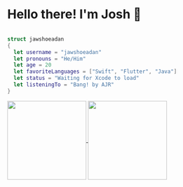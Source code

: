 # Hello there! I'm Josh 👋

```swift

struct jawshoeadan
{
  let username = "jawshoeadan"
  let pronouns = "He/Him"
  let age = 20
  let favoriteLanguages = ["Swift", "Flutter", "Java"]
  let status = "Waiting for Xcode to load"
  let listeningTo = "Bang! by AJR"
}
```

<a href="https://github.com/anuraghazra/github-readme-stats">
  <img align="center" height=180em src="https://github-readme-stats.vercel.app/api?username=jawshoeadan&show_icons=true&hide_border=true&&count_private=true&include_all_commits=true&theme=tokyonight" />
</a>
<a href="https://github.com/anuraghazra/github-readme-stats">
  <img align="center" height=180em src="https://github-readme-stats.vercel.app/api/top-langs/?username=jawshoeadan&layout=compact&theme=tokyonight" />
</a>

